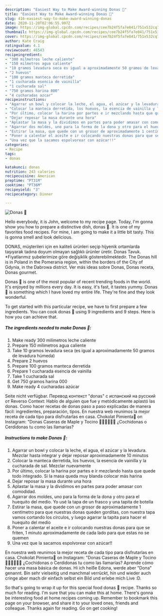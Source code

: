 ```yaml
---
description: "Easiest Way to Make Award-winning Donas 🍩"
title: "Easiest Way to Make Award-winning Donas 🍩"
slug: 416-easiest-way-to-make-award-winning-donas
date: 2020-11-20T02:06:55.997Z
image: https://img-global.cpcdn.com/recipes/cee7b24f5fa7e041/751x532cq70/donas-🍩-foto-principal.jpg
thumbnail: https://img-global.cpcdn.com/recipes/cee7b24f5fa7e041/751x532cq70/donas-🍩-foto-principal.jpg
cover: https://img-global.cpcdn.com/recipes/cee7b24f5fa7e041/751x532cq70/donas-🍩-foto-principal.jpg
author: Kate Craig
ratingvalue: 4.1
reviewcount: 46543
recipeingredient:
- "300 milmetros leche caliente"
- "150 milmetros agua caliente"
- "10 gramos levadura seca es igual a aproximadamente 50 gramos de levadura hmeda"
- "2 huevos"
- "100 gramos manteca derretida"
- "1 cucharada esencia de vainilla"
- "1 cucharada sal"
- "750 gramos harina 000"
- "4 cucharadas azcar"
recipeinstructions:
- "Agarrar un bowl y colocar la leche, el agua, el azúcar y la levadura. Mezclar hasta integrar y dejar reposar aproximadamente 10 minutos"
- "Colocar la manteca derretida, los huevos, la esencia de vainilla y la cucharada de sal. Mezclar nuevamente"
- "Por último, colocar la harina por partes e ir mezclando hasta que quede todo integrado. Si la masa queda muy blanda colocar más harina"
- "Dejar reposar la masa durante una hora"
- "Aplastar la masa y la dividimos en partes para poder amasar con comodidad."
- "Agarrar dos moldes, uno para la forma de la dona y otro para el huequito del medio. Yo usé la tapa de un frasco y una tapita de botella"
- "Estirar la masa, que quede con un grosor de aproximadamente 1 centímetro para que nuestras donas queden gorditas, con nuestra tapa vamos cortando los círculos, y luego agarrar la tapita para hacer el huequito del medio"
- "Poner a calentar el aceite e ir colocando nuestras donas para que se friten, 1 minuto aproximadamente de cada lado para que estas no se quemen"
- "Una vez que la sacamos espolvorear con azúcar!!"
categories:
- Recipe
tags:
- donas

katakunci: donas 
nutrition: 243 calories
recipecuisine: American
preptime: "PT31M"
cooktime: "PT36M"
recipeyield: "3"
recipecategory: Dinner

---
```



![Donas 🍩](https://img-global.cpcdn.com/recipes/cee7b24f5fa7e041/751x532cq70/donas-🍩-foto-principal.jpg)

Hello everybody, it is John, welcome to my recipe page. Today, I'm gonna show you how to prepare a distinctive dish, donas 🍩. It is one of my favorites food recipes. For mine, I am going to make it a little bit tasty. This is gonna smell and look delicious.

DONAS, müşterileri için en kaliteli ürünleri seçip hijyenik ortamlarda taşıyarak tadına doyum olmayan sağlıklı ürünler üretir. Donas Tavuk. *Fiyatlarımız şubelerimize göre değişiklik gösterebilmektedir. The Donas hill is in Poland in the Pomerania region, within the borders of the City of Gdynia, in the Dabrowa district. Ver más ideas sobre Donas, Donas receta, Donas gourmet.

Donas 🍩 is one of the most popular of recent trending foods in the world. It's enjoyed by millions every day. It is easy, it's fast, it tastes yummy. Donas 🍩 is something which I have loved my entire life. They're fine and they look wonderful.


To get started with this particular recipe, we have to first prepare a few ingredients. You can cook donas 🍩 using 9 ingredients and 9 steps. Here is how you can achieve that.

<!--inarticleads1-->

##### The ingredients needed to make Donas 🍩:

1. Make ready 300 milímetros leche caliente
1. Prepare 150 milímetros agua caliente
1. Take 10 gramos levadura seca (es igual a aproximadamente 50 gramos de levadura húmeda)
1. Prepare 2 huevos
1. Prepare 100 gramos manteca derretida
1. Prepare 1 cucharada esencia de vainilla
1. Take 1 cucharada sal
1. Get 750 gramos harina 000
1. Make ready 4 cucharadas azúcar


Seite nicht verfügbar. Перевод контекст &#34;donas&#34; c испанский на русский от Reverso Context: Hablo de alguien que fue y metódicamente aplastó las donas. Como hacer recetas de donas paso a paso explicadas de manera fácil: ingredientes, preparación, tipos. En nuestra web reunimos la mejor receta de cada tipo para disfrutarlas en casa. Chokolat Pimienta🍫 on Instagram: &#34;Donas Caseras de Maple y Tocino 🍩🐷✨🙌🏻😍 ¿Cochidonas o Cerdidonas tu como las llamarías? 

<!--inarticleads2-->

##### Instructions to make Donas 🍩:

1. Agarrar un bowl y colocar la leche, el agua, el azúcar y la levadura. Mezclar hasta integrar y dejar reposar aproximadamente 10 minutos
1. Colocar la manteca derretida, los huevos, la esencia de vainilla y la cucharada de sal. Mezclar nuevamente
1. Por último, colocar la harina por partes e ir mezclando hasta que quede todo integrado. Si la masa queda muy blanda colocar más harina
1. Dejar reposar la masa durante una hora
1. Aplastar la masa y la dividimos en partes para poder amasar con comodidad.
1. Agarrar dos moldes, uno para la forma de la dona y otro para el huequito del medio. Yo usé la tapa de un frasco y una tapita de botella
1. Estirar la masa, que quede con un grosor de aproximadamente 1 centímetro para que nuestras donas queden gorditas, con nuestra tapa vamos cortando los círculos, y luego agarrar la tapita para hacer el huequito del medio
1. Poner a calentar el aceite e ir colocando nuestras donas para que se friten, 1 minuto aproximadamente de cada lado para que estas no se quemen
1. Una vez que la sacamos espolvorear con azúcar!!


En nuestra web reunimos la mejor receta de cada tipo para disfrutarlas en casa. Chokolat Pimienta🍫 on Instagram: &#34;Donas Caseras de Maple y Tocino 🍩🐷✨🙌🏻😍 ¿Cochidonas o Cerdidonas tu como las llamarías? Aprende cómo hacer una masa básica de donas. Hi ich heiße Edona, werde aber &#34;Dona&#34; genannt. Bin sehr vielseitig und manchmal verrückt, hin und wieder auch cringe aber mach dir einfach selbst ein Bild und erlebe mich Live :D. 

So that's going to wrap it up for this special food donas 🍩 recipe. Thanks so much for reading. I'm sure that you can make this at home. There's gonna be interesting food at home recipes coming up. Remember to bookmark this page on your browser, and share it to your loved ones, friends and colleague. Thanks again for reading. Go on get cooking!
